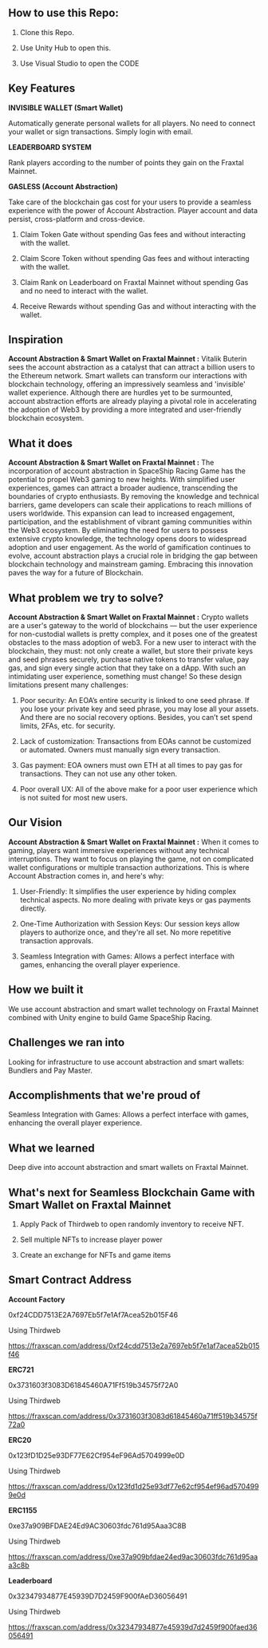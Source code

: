 ## How to use this Repo:

1. Clone this Repo.

2. Use Unity Hub to open this.

3. Use Visual Studio to open the CODE

## Key Features

**INVISIBLE WALLET (Smart Wallet)**

Automatically generate personal wallets for all players. No need to connect your wallet or sign transactions. Simply login with email.

**LEADERBOARD SYSTEM**

Rank players according to the number of points they gain on the Fraxtal Mainnet.

**GASLESS (Account Abstraction)**

Take care of the blockchain gas cost for your users to provide a seamless experience with the power of Account Abstraction. Player account and data persist, cross-platform and cross-device.

1. Claim Token Gate without spending Gas fees and without interacting with the wallet.

2. Claim Score Token without spending Gas fees and without interacting with the wallet.

3. Claim Rank on Leaderboard on Fraxtal Mainnet without spending Gas and no need to interact with the wallet.

4. Receive Rewards without spending Gas and without interacting with the wallet.

## Inspiration
**Account Abstraction & Smart Wallet on Fraxtal Mainnet :** Vitalik Buterin sees the account abstraction as a catalyst that can attract a billion users to the Ethereum network. Smart wallets can transform our interactions with blockchain technology, offering an impressively seamless and 'invisible' wallet experience. Although there are hurdles yet to be surmounted, account abstraction efforts are already playing a pivotal role in accelerating the adoption of Web3 by providing a more integrated and user-friendly blockchain ecosystem.

## What it does
**Account Abstraction & Smart Wallet on Fraxtal Mainnet :** The incorporation of account abstraction in SpaceShip Racing Game has the potential to propel Web3 gaming to new heights. With simplified user experiences, games can attract a broader audience, transcending the boundaries of crypto enthusiasts. By removing the knowledge and technical barriers, game developers can scale their applications to reach millions of users worldwide. This expansion can lead to increased engagement, participation, and the establishment of vibrant gaming communities within the Web3 ecosystem. By eliminating the need for users to possess extensive crypto knowledge, the technology opens doors to widespread adoption and user engagement. As the world of gamification continues to evolve, account abstraction plays a crucial role in bridging the gap between blockchain technology and mainstream gaming. Embracing this innovation paves the way for a future of Blockchain.

## What problem we try to solve?
**Account Abstraction & Smart Wallet on Fraxtal Mainnet :** Crypto wallets are a user's gateway to the world of blockchains — but the user experience for non-custodial wallets is pretty complex, and it poses one of the greatest obstacles to the mass adoption of web3. For a new user to interact with the blockchain, they must: not only create a wallet, but store their private keys and seed phrases securely, purchase native tokens to transfer value, pay gas, and sign every single action that they take on a dApp. With such an intimidating user experience, something must change! So these design limitations present many challenges:

1. Poor security: An EOA’s entire security is linked to one seed phrase. If you lose your private key and seed phrase, you may lose all your assets. And there are no social recovery options. Besides, you can’t set spend limits, 2FAs, etc. for security.

2. Lack of customization: Transactions from EOAs cannot be customized or automated. Owners must manually sign every transaction.

3. Gas payment: EOA owners must own ETH at all times to pay gas for transactions. They can not use any other token.

4. Poor overall UX: All of the above make for a poor user experience which is not suited for most new users.

## Our Vision
**Account Abstraction & Smart Wallet on Fraxtal Mainnet :** When it comes to gaming, players want immersive experiences without any technical interruptions. They want to focus on playing the game, not on complicated wallet configurations or multiple transaction authorizations. This is where Account Abstraction comes in, and here's why:

1. User-Friendly: It simplifies the user experience by hiding complex technical aspects. No more dealing with private keys or gas payments directly.

2. One-Time Authorization with Session Keys: Our session keys allow players to authorize once, and they're all set. No more repetitive transaction approvals.

3. Seamless Integration with Games: Allows a perfect interface with games, enhancing the overall player experience.

## How we built it
We use account abstraction and smart wallet technology on Fraxtal Mainnet combined with Unity engine to build Game SpaceShip Racing.

## Challenges we ran into
Looking for infrastructure to use account abstraction and smart wallets: Bundlers and Pay Master.

## Accomplishments that we're proud of
Seamless Integration with Games: Allows a perfect interface with games, enhancing the overall player experience.

## What we learned
Deep dive into account abstraction and smart wallets on Fraxtal Mainnet.

## What's next for Seamless Blockchain Game with Smart Wallet on Fraxtal Mainnet

1. Apply Pack of Thirdweb to open randomly inventory to receive NFT.

2. Sell multiple NFTs to increase player power

3. Create an exchange for NFTs and game items

## Smart Contract Address

**Account Factory**

0xf24CDD7513E2A7697Eb5f7e1Af7Acea52b015F46

Using Thirdweb

https://fraxscan.com/address/0xf24cdd7513e2a7697eb5f7e1af7acea52b015f46

**ERC721**

0x3731603f3083D61845460A71Ff519b34575f72A0

Using Thirdweb

https://fraxscan.com/address/0x3731603f3083d61845460a71ff519b34575f72a0

**ERC20**

0x123fD1D25e93DF77E62Cf954eF96Ad5704999e0D

Using Thirdweb

https://fraxscan.com/address/0x123fd1d25e93df77e62cf954ef96ad5704999e0d

**ERC1155**

0xe37a909BFDAE24Ed9AC30603fdc761d95Aaa3C8B

Using Thirdweb

https://fraxscan.com/address/0xe37a909bfdae24ed9ac30603fdc761d95aaa3c8b

**Leaderboard**

0x32347934877E45939D7D2459F900fAeD36056491

Using Thirdweb

https://fraxscan.com/address/0x32347934877e45939d7d2459f900faed36056491
